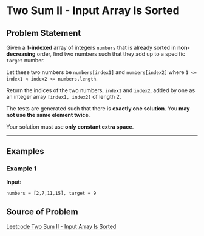 # Two Sum II - Input Array Is Sorted

## Problem Statement

Given a **1-indexed** array of integers `numbers` that is already sorted in **non-decreasing** order, find two numbers such that they add up to a specific `target` number.  

Let these two numbers be `numbers[index1]` and `numbers[index2]` where `1 <= index1 < index2 <= numbers.length`.  

Return the indices of the two numbers, `index1` and `index2`, added by one as an integer array `[index1, index2]` of length 2.  

The tests are generated such that there is **exactly one solution**. You **may not use the same element twice**.  

Your solution must use **only constant extra space**.

---

## Examples

### Example 1
**Input:**  
```plaintext
numbers = [2,7,11,15], target = 9
```


##   **Source of Problem**
[Leetcode Two Sum II - Input Array Is Sorted](https://leetcode.com/problems/two-sum-ii-input-array-is-sorted/)
